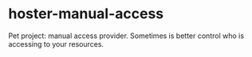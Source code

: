# hoster-manual-access
Pet project: manual access provider. Sometimes is better control who is accessing to your resources. 

